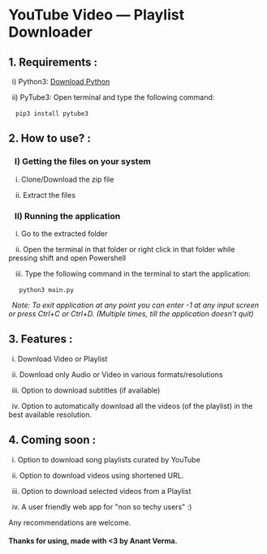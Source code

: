 # YouTube Video &mdash; Playlist Downloader

## 1. Requirements : 
&ensp;i) Python3:  <a href = "https://www.python.org/downloads/">Download Python </a>


&ensp;ii) PyTube3: Open terminal and type the following command:

&ensp;&ensp;```pip3 install pytube3```


## 2. How to use? :

### &ensp; I) Getting the files on your system
&ensp;&ensp;i. Clone/Download the zip file


&ensp;&ensp;ii. Extract the files


### &ensp; II) Running the application
&ensp;&ensp;i. Go to the extracted folder


&ensp;&ensp;ii. Open the terminal in that folder or right click in that folder while pressing shift and open Powershell


&ensp;&ensp;iii. Type the following command in the terminal to start the application:

&ensp;&ensp;&ensp;```python3 main.py```



&ensp;*Note: To exit application at any point you can enter -1 at any input screen or press Ctrl+C or Ctrl+D. (Multiple times, till the application doesn't quit)*

## 3. Features :
&ensp;i. Download Video or Playlist


&ensp;ii. Download only Audio or Video in various formats/resolutions


&ensp;iii. Option to download subtitles (if available)


&ensp;iv. Option to automatically download all the videos (of the playlist) in the best available resolution.


## 4. Coming soon :
&ensp;i. Option to download song playlists curated by YouTube


&ensp;ii. Option to download videos using shortened URL.


&ensp;iii. Option to download selected videos from a Playlist


&ensp;iv. A user friendly web app for "non so techy users" :)
<br>

Any recommendations are welcome.
#### Thanks for using, made with <3 by Anant Verma.